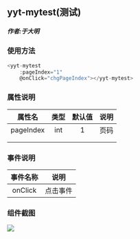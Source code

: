 ## yyt-mytest(测试)

##### 作者:于大明
### 使用方法

```javascript
<yyt-mytest
	:pageIndex="1"
	@onClick="chgPageIndex"></yyt-mytest>
```

### 属性说明

|  属性名   | 类型 | 默认值 | 说明 |
| :-------: | :--: | :----: | :--: |
| pageIndex | int  |   1    | 页码 |
|           |      |        |      |
|           |      |        |      |

### 事件说明

| 事件名称 |   说明   |
| :------: | :------: |
| onClick  | 点击事件 |

### 组件截图
![](https://pic.cwyyt.cn/upload/img/20200424/100223223_yyt-mytest.png)